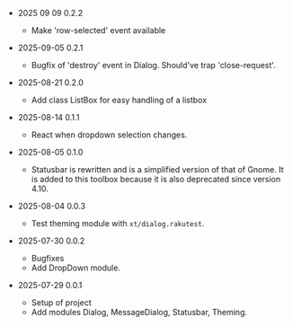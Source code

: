 * 2025 09 09 0.2.2
  * Make 'row-selected' event available

* 2025-09-05 0.2.1
  * Bugfix of 'destroy' event in Dialog. Should've trap 'close-request'.

* 2025-08-21 0.2.0
  * Add class ListBox for easy handling of a listbox

* 2025-08-14 0.1.1
  * React when dropdown selection changes.

* 2025-08-05 0.1.0
  * Statusbar is rewritten and is a simplified version of that of Gnome. It is added to this toolbox because it is also deprecated since version 4.10.

* 2025-08-04 0.0.3
  * Test theming module with `xt/dialog.rakutest`.

* 2025-07-30 0.0.2
  * Bugfixes
  * Add DropDown module.

* 2025-07-29 0.0.1
  * Setup of project
  * Add modules Dialog, MessageDialog, Statusbar, Theming.

